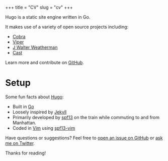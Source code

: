 +++ title = "CV" slug = "cv" +++

Hugo is a static site engine written in Go.

It makes use of a variety of open source projects including:

- [Cobra](https://github.com/spf13/cobra)
- [Viper](https://github.com/spf13/viper)
- [J Walter Weatherman](https://github.com/spf13/jWalterWeatherman)
- [Cast](https://github.com/spf13/cast)

Learn more and contribute on [GitHub](https://github.com/spf13).

# Setup

Some fun facts about [Hugo](http://gohugo.io/):

- Built in [Go](http://golang.org/)
- Loosely inspired by [Jekyll](http://jekyllrb.com/)
- Primarily developed by [spf13](http://spf13.com/) on the train while commuting to and from Manhattan.
- Coded in [Vim](http://vim.org) using [spf13-vim](http://vim.spf13.com/)

Have questions or suggestions? Feel free to [open an issue on GitHub](https://github.com/spf13/hugo/issues/new) or [ask me on Twitter](https://twitter.com/spf13).

Thanks for reading!
